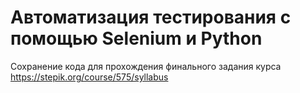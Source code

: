 # Автоматизация тестирования с помощью Selenium и Python
Сохранение кода для прохождения финального задания курса https://stepik.org/course/575/syllabus

